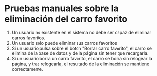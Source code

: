 # Pruebas manuales sobre la eliminación del carro favorito
1. Un usuario no existente en el sistema no debe ser capaz de eliminar carros favoritos.
2. Un usuario solo puede eliminar sus carros favoritos
3. Si un usuario pulsa sobre el boton "Borrar carro favorito", el carro se elimina de la base de datos y de la página sin tener que recargarla.
4. Si un usuario borra un carro favorito, el carro se borra sin relogear la página, y tras relogearla, el resultado de la eliminación se mantiene correctamente.
